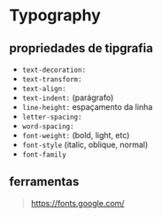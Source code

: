 # Typography
## propriedades de tipgrafia
- ``text-decoration:`` 
- ``text-transform:`` 
- ``text-align:`` 
- ``text-indent:`` (parágrafo)
- ``line-height:`` espaçamento da linha
- ``letter-spacing:`` 
- ``word-spacing:``
- ``font-weight:`` (bold, light, etc)
- ``font-style`` (italic, oblique, normal)
- ``font-family``

## ferramentas
>https://fonts.google.com/